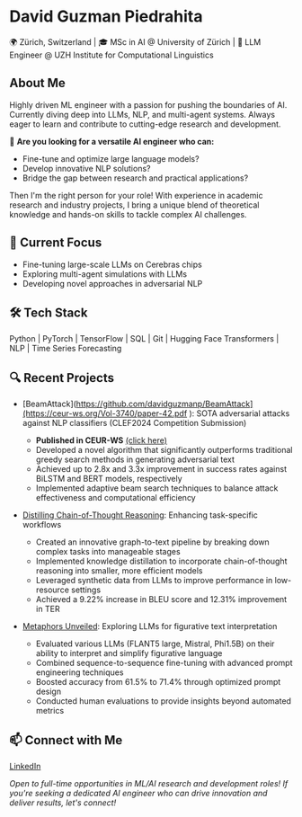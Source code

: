 # David Guzman Piedrahita
🌍 Zürich, Switzerland | 🎓 MSc in AI @ University of Zürich | 💼 LLM Engineer @ UZH Institute for Computational Linguistics

## About Me
Highly driven ML engineer with a passion for pushing the boundaries of AI. Currently diving deep into LLMs, NLP, and multi-agent systems. Always eager to learn and contribute to cutting-edge research and development.

🎯 **Are you looking for a versatile AI engineer who can:**
- Fine-tune and optimize large language models?
- Develop innovative NLP solutions?
- Bridge the gap between research and practical applications?

Then I'm the right person for your role! With experience in academic research and industry projects, I bring a unique blend of theoretical knowledge and hands-on skills to tackle complex AI challenges.

## 🚀 Current Focus
- Fine-tuning large-scale LLMs on Cerebras chips
- Exploring multi-agent simulations with LLMs
- Developing novel approaches in adversarial NLP

## 🛠 Tech Stack
Python | PyTorch | TensorFlow | SQL | Git | Hugging Face Transformers | NLP | Time Series Forecasting

## 🔍 Recent Projects
- [BeamAttack](https://github.com/davidguzmanp/BeamAttack](https://ceur-ws.org/Vol-3740/paper-42.pdf ): SOTA adversarial attacks against NLP classifiers (CLEF2024 Competition Submission)
  - **Published in CEUR-WS** [(click here)](https://ceur-ws.org/Vol-3740/paper-42.pdf)
  - Developed a novel algorithm that significantly outperforms traditional greedy search methods in generating adversarial text
  - Achieved up to 2.8x and 3.3x improvement in success rates against BiLSTM and BERT models, respectively
  - Implemented adaptive beam search techniques to balance attack effectiveness and computational efficiency

- [Distilling Chain-of-Thought Reasoning](https://github.com/davidguzmanp/Graph-to-Text-LLM-with-dataset-augmentation/tree/main): Enhancing task-specific workflows
  - Created an innovative graph-to-text pipeline by breaking down complex tasks into manageable stages
  - Implemented knowledge distillation to incorporate chain-of-thought reasoning into smaller, more efficient models
  - Leveraged synthetic data from LLMs to improve performance in low-resource settings
  - Achieved a 9.22% increase in BLEU score and 12.31% improvement in TER

- [Metaphors Unveiled](https://github.com/davidguzmanp/Essentials): Exploring LLMs for figurative text interpretation
  - Evaluated various LLMs (FLANT5 large, Mistral, Phi1.5B) on their ability to interpret and simplify figurative language
  - Combined sequence-to-sequence fine-tuning with advanced prompt engineering techniques
  - Boosted accuracy from 61.5% to 71.4% through optimized prompt design
  - Conducted human evaluations to provide insights beyond automated metrics

## 📫 Connect with Me
[LinkedIn](https://linkedin.com/in/davidguzman1120) 

*Open to full-time opportunities in ML/AI research and development roles! If you're seeking a dedicated AI engineer who can drive innovation and deliver results, let's connect!*
<!--
**davidguzmanp/davidguzmanp** is a ✨ _special_ ✨ repository because its `README.md` (this file) appears on your GitHub profile.

Here are some ideas to get you started:

- 🔭 I’m currently working on ...
- 🌱 I’m currently learning ...
- 👯 I’m looking to collaborate on ...
- 🤔 I’m looking for help with ...
- 💬 Ask me about ...
- 📫 How to reach me: ...
- 😄 Pronouns: ...
- ⚡ Fun fact: ...
-->
